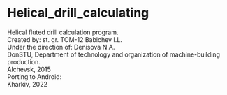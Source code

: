 # Helical_drill_calculating <br />
Helical fluted drill calculation program. <br />
Created by: st. gr. TOM-12 Babichev I.L. <br />
Under the direction of: Denisova N.A. <br />
DonSTU, Department of technology and organization of machine-building production. <br />
Alchevsk, 2015 <br />
Porting to Android: <br />
Kharkiv, 2022 <br />
